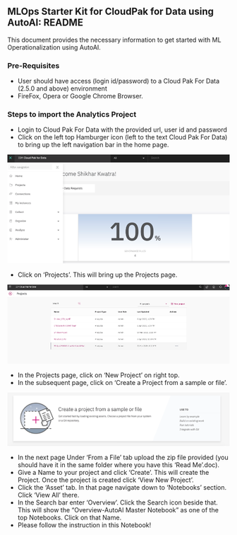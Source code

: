 ## MLOps Starter Kit for CloudPak for Data using AutoAI: README

This document provides the necessary information to get started with ML Operationalization using AutoAI.


### Pre-Requisites

+ User should have access (login id/password) to a Cloud Pak For Data (2.5.0 and above) environment
+ FireFox, Opera or Google Chrome Browser.


### Steps to import the Analytics Project

+ Login to Cloud Pak For Data with the provided url, user id and password
+ Click on the left top Hamburger icon (left to the text Cloud Pak For Data) to bring up the left navigation bar in the home page.


![](Images/image1.png)

+ Click on ‘Projects’. This will bring up the Projects page.

![](Images/image2.png)

+ In the Projects page, click on ‘New Project’ on right top.
+ In the subsequent page, click on ‘Create a Project from a sample or file’.

![](Images/image3.png)


+ In the next page Under ‘From a File’ tab upload the zip file provided (you should have it in the same folder where you have this ‘Read Me’.doc). 
+ Give a Name to your project and click ‘Create’. This will create the Project. Once the project is created click ‘View New Project’.
+ Click the ‘Asset’ tab. In that page navigate down to ‘Notebooks’ section. Click ‘View All’ there.
+ In the Search bar enter ‘Overview’. Click the Search icon beside that. This will show the “Overview-AutoAI Master Notebook” as one of the top Notebooks. Click on that Name.
+ Please follow the instruction in this Notebook!  
